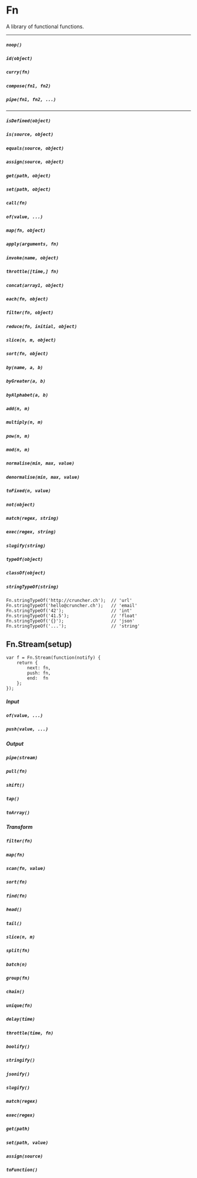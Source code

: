 # Fn

A library of functional functions.

<hr/>

##### `noop()`
##### `id(object)`
##### `curry(fn)`
##### `compose(fn1, fn2)`
##### `pipe(fn1, fn2, ...)`

<hr/>

##### `isDefined(object)`
##### `is(source, object)`
##### `equals(source, object)`
##### `assign(source, object)`
##### `get(path, object)`
##### `set(path, object)`
##### `call(fn)`
##### `of(value, ...)`
##### `map(fn, object)`
##### `apply(arguments, fn)`
##### `invoke(name, object)`
##### `throttle([time,] fn)`
##### `concat(array1, object)`
##### `each(fn, object)`
##### `filter(fn, object)`
##### `reduce(fn, initial, object)`
##### `slice(n, m, object)`
##### `sort(fn, object)`
##### `by(name, a, b)`
##### `byGreater(a, b)`
##### `byAlphabet(a, b)`
##### `add(n, m)`
##### `multiply(n, m)`
##### `pow(n, m)`
##### `mod(n, m)`
##### `normalise(min, max, value)`
##### `denormalise(min, max, value)`
##### `toFixed(n, value)`
##### `not(object)`
##### `match(regex, string)`
##### `exec(regex, string)`
##### `slugify(string)`
##### `typeOf(object)`
##### `classOf(object)`
##### `stringTypeOf(string)`

    Fn.stringTypeOf('http://cruncher.ch');  // 'url'
    Fn.stringTypeOf('hello@cruncher.ch');   // 'email'
    Fn.stringTypeOf('42');                  // 'int'
    Fn.stringTypeOf('41.5');                // 'float'
    Fn.stringTypeOf('{}');                  // 'json'
    Fn.stringTypeOf('...');                 // 'string'

## Fn.Stream(setup)

    var f = Fn.Stream(function(notify) {
        return {
            next: fn,
            push: fn,
            end:  fn
        };
    });

##### Input

##### `of(value, ...)`
##### `push(value, ...)`

##### Output

##### `pipe(stream)`
##### `pull(fn)`
##### `shift()`
##### `tap()`
##### `toArray()`

##### Transform

##### `filter(fn)`
##### `map(fn)`
<!-- ##### `reduce(fn, value)` -->
##### `scan(fn, value)`
##### `sort(fn)`
##### `find(fn)`
##### `head()`
##### `tail()`
##### `slice(n, m)`
##### `split(fn)`
##### `batch(n)`
##### `group(fn)`
##### `chain()`
##### `unique(fn)`

##### `delay(time)`
##### `throttle(time, fn)`

##### `boolify()`
##### `stringify()`
##### `jsonify()`
##### `slugify()`
##### `match(regex)`
##### `exec(regex)`
##### `get(path)`
##### `set(path, value)`
##### `assign(source)`
##### `toFunction()`
